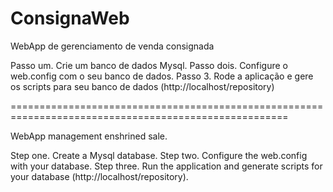 ConsignaWeb
===========

WebApp de gerenciamento de venda consignada

Passo um. Crie um banco de dados Mysql.
Passo dois. Configure o web.config com o seu banco de dados.
Passo 3. Rode a aplicação e gere os scripts para seu banco de dados (http://localhost/repository)

======================================================================================================

WebApp management enshrined sale.

Step one. Create a Mysql database.
Step two. Configure the web.config with your database.
Step three. Run the application and generate scripts for your database (http://localhost/repository).
